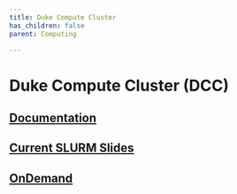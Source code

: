 ```yaml
---
title: Duke Compute Cluster
has_children: false
parent: Computing

---
```


# Duke Compute Cluster (DCC)

## [Documentation](https://dcc.duke.edu/)

## [Current SLURM Slides](https://duke.box.com/s/zosu3w34iap7o4yuvlq44zep8ic27byq)

## [OnDemand](https://dcc-ondemand-01.oit.duke.edu/pun/sys/dashboard/)